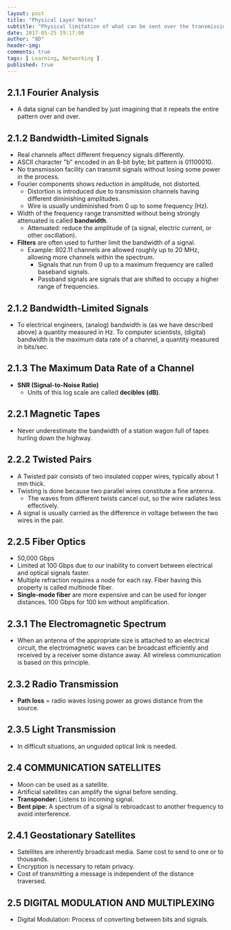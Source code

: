 ```yaml
---
layout: post
title: "Physical Layer Notes"
subtitle: "Physical limitation of what can be sent over the transmission channel."
date: 2017-05-25 19:17:00
author: "8D"
header-img: 
comments: true
tags: [ Learning, Networking ]
published: true
---
```


## 2.1.1 Fourier Analysis
- A data signal can be handled by just imagining that it repeats the entire pattern over and over.

## 2.1.2 Bandwidth-Limited Signals
- Real channels affect different frequency signals differently.
- ASCII character "b" encoded in an 8-bit byte; bit pattern is 01100010.
- No transmission facility can transmit signals without losing some power in the process.
- Fourier components shows reduction in amplitude, not distorted.
	- Distortion is introduced due to transmission channels having different diminishing amplitudes.
	- Wire is usually undiminished from 0 up to some frequency (Hz).
- Width of the frequency range transmitted without being strongly attenuated is called **bandwidth**. 
	- Attenuated: reduce the amplitude of (a signal, electric current, or other oscillation).
- **Filters** are often used to further limit the bandwidth of a signal.
	- Example: 802.11 channels are allowed roughly up to 20 MHz, allowing more channels within the spectrum.
		- Signals that run from 0 up to a maximum frequency are called baseband signals.
		- Passband signals are signals that are shifted to occupy a higher range of frequencies.
            
## 2.1.2 Bandwidth-Limited Signals
- To electrical engineers, (analog) bandwidth is (as we have described above) a quantity measured in Hz. To computer scientists, (digital) bandwidth is the maximum data rate of a channel, a quantity measured in bits/sec.

## 2.1.3 The Maximum Data Rate of a Channel
- **SNR (Signal-to-Noise Ratio)**
	- Units of this log scale are called **decibles (dB)**.
    
## 2.2.1 Magnetic Tapes
- Never underestimate the bandwidth of a station wagon full of tapes hurling down the highway.

## 2.2.2 Twisted Pairs
- A Twisted pair consists of two insulated copper wires, typically about 1 mm thick.
- Twisting is done because two parallel wires constitute a fine antenna.
	- The waves from different twists cancel out, so the wire radiates less effectively.
- A  signal is usually carried as the difference in voltage between the two wires in the pair.

## 2.2.5 Fiber Optics
- 50,000 Gbps
- Limited at 100 Gbps due to our inability to convert between electrical and optical signals faster.
- Multiple refraction requires a node for each ray. Fiber having this property is called multinode fiber.
- **Single-mode fiber** are more expensive and can be used for longer distances. 100 Gbps for 100 km without amplification.

## 2.3.1 The Electromagnetic Spectrum
- When an antenna of the appropriate size is attached to an electrical circuit, the electromagnetic waves can be broadcast efficiently and received by a receiver some distance away. All wireless communication is based on this principle.

## 2.3.2 Radio Transmission
- **Path loss** = radio waves losing power as grows distance from the source.

## 2.3.5 Light Transmission
- In difficult situations, an unguided optical link is needed.

## 2.4 COMMUNICATION SATELLITES
- Moon can be used as a satellite.
- Artificial satellites can amplify the signal before sending.
- **Transponder:** Listens to incoming signal.
- **Bent pipe:** A spectrum of a signal is rebroadcast to another frequency to avoid interference.

## 2.4.1 Geostationary Satellites
- Satellites are inherently broadcast media. Same cost to send to one or to thousands.
- Encryption is necessary to retain privacy.
- Cost of transmitting a message is independent of the distance traversed.

## 2.5 DIGITAL MODULATION AND MULTIPLEXING
- Digital Modulation: Process of converting between bits and signals.
